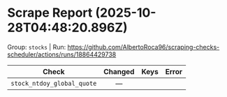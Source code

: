 # Scrape Report (2025-10-28T04:48:20.896Z)

Group: `stocks`  |  Run: https://github.com/AlbertoRoca96/scraping-checks-scheduler/actions/runs/18864429738

| Check | Changed | Keys | Error |
|---|:---:|:--|:--|
| `stock_ntdoy_global_quote` | — |  |  |
